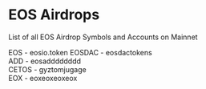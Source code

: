 # EOS Airdrops
List of all EOS Airdrop Symbols and Accounts on Mainnet

EOS - eosio.token
EOSDAC - eosdactokens  
ADD - eosadddddddd  
CETOS -  gyztomjugage  
EOX - eoxeoxeoxeox
